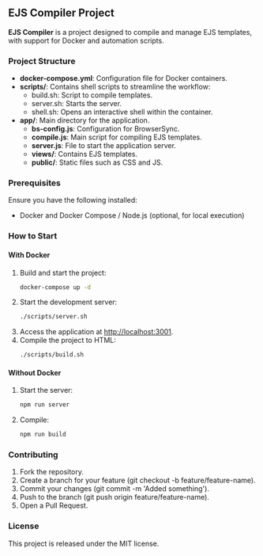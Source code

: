 ## EJS Compiler Project

**EJS Compiler** is a project designed to compile and manage EJS templates, with support for Docker and automation scripts.

### Project Structure

- **docker-compose.yml**: Configuration file for Docker containers.
- **scripts/**: Contains shell scripts to streamline the workflow:
  - build.sh: Script to compile templates.
  - server.sh: Starts the server.
  - shell.sh: Opens an interactive shell within the container.
- **app/**: Main directory for the application.
  - **bs-config.js**: Configuration for BrowserSync.
  - **compile.js**: Main script for compiling EJS templates.
  - **server.js**: File to start the application server.
  - **views/**: Contains EJS templates.
  - **public/**: Static files such as CSS and JS.

### Prerequisites

Ensure you have the following installed:

- Docker and Docker Compose / Node.js (optional, for local execution)

### How to Start

#### With Docker

1. Build and start the project:
   ```bash
   docker-compose up -d
   ```
2. Start the development server:
   ```bash
   ./scripts/server.sh
   ```
3. Access the application at [http://localhost:3001](http://localhost:3001).
4. Compile the project to HTML:
   ```bash
   ./scripts/build.sh
   ```

#### Without Docker

1. Start the server:
   ```bash
   npm run server
   ```
2. Compile:
   ```bash
   npm run build
   ```

### Contributing

1. Fork the repository.
2. Create a branch for your feature (git checkout -b feature/feature-name).
3. Commit your changes (git commit -m 'Added something').
4. Push to the branch (git push origin feature/feature-name).
5. Open a Pull Request.

### License

This project is released under the MIT license.
